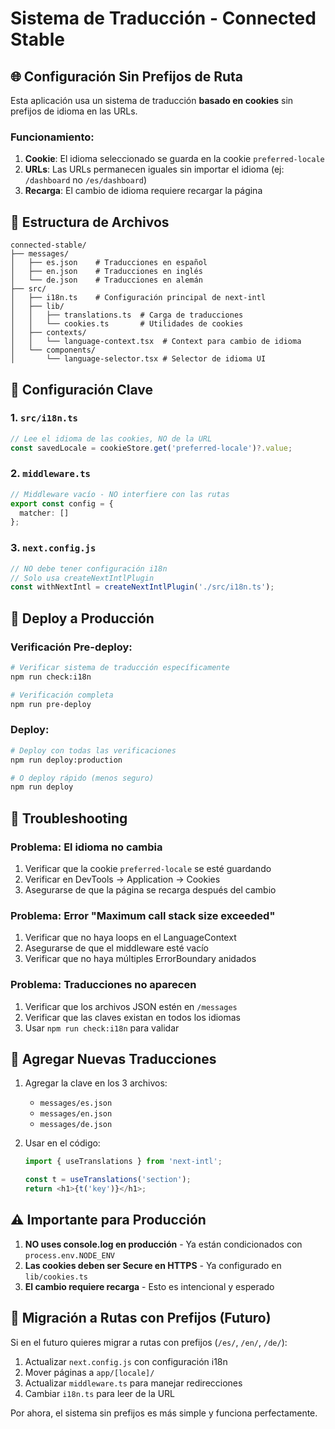# Sistema de Traducción - Connected Stable

## 🌐 Configuración Sin Prefijos de Ruta

Esta aplicación usa un sistema de traducción **basado en cookies** sin prefijos de idioma en las URLs.

### Funcionamiento:

1. **Cookie**: El idioma seleccionado se guarda en la cookie `preferred-locale`
2. **URLs**: Las URLs permanecen iguales sin importar el idioma (ej: `/dashboard` no `/es/dashboard`)
3. **Recarga**: El cambio de idioma requiere recargar la página

## 📁 Estructura de Archivos

```
connected-stable/
├── messages/
│   ├── es.json    # Traducciones en español
│   ├── en.json    # Traducciones en inglés
│   └── de.json    # Traducciones en alemán
├── src/
│   ├── i18n.ts    # Configuración principal de next-intl
│   ├── lib/
│   │   ├── translations.ts  # Carga de traducciones
│   │   └── cookies.ts       # Utilidades de cookies
│   ├── contexts/
│   │   └── language-context.tsx  # Context para cambio de idioma
│   └── components/
│       └── language-selector.tsx # Selector de idioma UI
```

## 🔧 Configuración Clave

### 1. `src/i18n.ts`
```typescript
// Lee el idioma de las cookies, NO de la URL
const savedLocale = cookieStore.get('preferred-locale')?.value;
```

### 2. `middleware.ts`
```typescript
// Middleware vacío - NO interfiere con las rutas
export const config = {
  matcher: []
};
```

### 3. `next.config.js`
```javascript
// NO debe tener configuración i18n
// Solo usa createNextIntlPlugin
const withNextIntl = createNextIntlPlugin('./src/i18n.ts');
```

## 🚀 Deploy a Producción

### Verificación Pre-deploy:
```bash
# Verificar sistema de traducción específicamente
npm run check:i18n

# Verificación completa
npm run pre-deploy
```

### Deploy:
```bash
# Deploy con todas las verificaciones
npm run deploy:production

# O deploy rápido (menos seguro)
npm run deploy
```

## 🐛 Troubleshooting

### Problema: El idioma no cambia
1. Verificar que la cookie `preferred-locale` se esté guardando
2. Verificar en DevTools → Application → Cookies
3. Asegurarse de que la página se recarga después del cambio

### Problema: Error "Maximum call stack size exceeded"
1. Verificar que no haya loops en el LanguageContext
2. Asegurarse de que el middleware esté vacío
3. Verificar que no haya múltiples ErrorBoundary anidados

### Problema: Traducciones no aparecen
1. Verificar que los archivos JSON estén en `/messages`
2. Verificar que las claves existan en todos los idiomas
3. Usar `npm run check:i18n` para validar

## 📝 Agregar Nuevas Traducciones

1. Agregar la clave en los 3 archivos:
   - `messages/es.json`
   - `messages/en.json`
   - `messages/de.json`

2. Usar en el código:
   ```typescript
   import { useTranslations } from 'next-intl';
   
   const t = useTranslations('section');
   return <h1>{t('key')}</h1>;
   ```

## ⚠️ Importante para Producción

1. **NO uses console.log en producción** - Ya están condicionados con `process.env.NODE_ENV`
2. **Las cookies deben ser Secure en HTTPS** - Ya configurado en `lib/cookies.ts`
3. **El cambio requiere recarga** - Esto es intencional y esperado

## 🔄 Migración a Rutas con Prefijos (Futuro)

Si en el futuro quieres migrar a rutas con prefijos (`/es/`, `/en/`, `/de/`):

1. Actualizar `next.config.js` con configuración i18n
2. Mover páginas a `app/[locale]/`
3. Actualizar `middleware.ts` para manejar redirecciones
4. Cambiar `i18n.ts` para leer de la URL

Por ahora, el sistema sin prefijos es más simple y funciona perfectamente.
